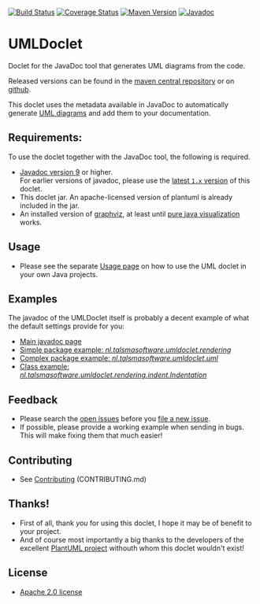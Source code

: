 [![Build Status][ci-img]][ci]
[![Coverage Status][coveralls-img]][coveralls]
[![Maven Version][maven-img]][maven]
[![Javadoc][javadoc-img]][javadoc]

# UMLDoclet

Doclet for the JavaDoc tool that generates UML diagrams from the code.  

Released versions can be found in the [maven central repository][maven]
or on [github](https://github.com/talsma-ict/umldoclet/releases).  

This doclet uses the metadata available in JavaDoc 
to automatically generate [UML diagrams][plantuml] and add them to your documentation.

## Requirements:

To use the doclet together with the JavaDoc tool, the following is required.

- [Javadoc version 9][doclet] or higher.  
  For earlier versions of javadoc, please use the [latest `1.x` version][v1.x] of this doclet.
- This doclet jar. An apache-licensed version of plantuml is already included in the jar.
- An installed version of [graphviz](http://plantuml.com/graphviz-dot), at least until [pure java visualization](https://github.com/talsma-ict/umldoclet/issues/51) works.

## Usage

- Please see the separate [Usage page][Usage]
  on how to use the UML doclet in your own Java projects.

## Examples

The javadoc of the UMLDoclet itself is probably a decent example of what the
default settings provide for you:

- [Main javadoc page](https://javadoc.io/doc/nl.talsmasoftware/umldoclet)
- [Simple package example: _nl.talsmasoftware.umldoclet.rendering_](https://javadoc.io/page/nl.talsmasoftware/umldoclet/latest/nl/talsmasoftware/umldoclet/rendering/package-summary.html)
- [Complex package example: _nl.talsmasoftware.umldoclet.uml_](https://javadoc.io/page/nl.talsmasoftware/umldoclet/latest/nl/talsmasoftware/umldoclet/uml/package-summary.html)
- [Class example: _nl.talsmasoftware.umldoclet.rendering.indent.Indentation_](https://javadoc.io/page/nl.talsmasoftware/umldoclet/latest/nl/talsmasoftware/umldoclet/rendering/indent/Indentation.html)

## Feedback

- Please search the [open issues](https://github.com/talsma-ict/umldoclet/issues)
  before you [file a new issue](https://github.com/talsma-ict/umldoclet/issues/new).
- If possible, please provide a working example when sending in bugs.
  This will make fixing them that much easier!
  
## Contributing

- See [Contributing] (CONTRIBUTING.md)

## Thanks!

- First of all, thank _you_ for using this doclet, I hope it may be of benefit to your project.
- And of course most importantly a big thanks to the developers of the excellent [PlantUML project][plantuml]
  withouth whom this doclet wouldn't exist!

## License

- [Apache 2.0 license](../LICENSE)


  [ci-img]: https://travis-ci.org/talsma-ict/umldoclet.svg?branch=develop
  [ci]: https://travis-ci.org/talsma-ict/umldoclet
  [maven-img]: https://img.shields.io/maven-metadata/v/http/central.maven.org/maven2/nl/talsmasoftware/umldoclet/maven-metadata.xml.svg
  [maven]: http://mvnrepository.com/artifact/nl.talsmasoftware/umldoclet
  [coveralls-img]: https://coveralls.io/repos/github/talsma-ict/umldoclet/badge.svg
  [coveralls]: https://coveralls.io/github/talsma-ict/umldoclet
  [javadoc-img]: https://www.javadoc.io/badge/nl.talsmasoftware/umldoclet.svg
  [javadoc]: https://www.javadoc.io/doc/nl.talsmasoftware/umldoclet 
  
  [usage]: USAGE.md
  [contributing]: Contributing.md
  [v1.x]: https://github.com/talsma-ict/umldoclet/tree/develop-v1
  [plantuml]: http://plantuml.com
  [doclet]: https://docs.oracle.com/javase/9/docs/api/jdk/javadoc/doclet/Doclet.html
